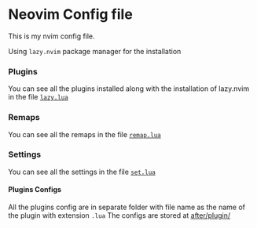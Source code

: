 # Neovim Config file

This is my nvim config file.

Using `lazy.nvim` package manager for the installation

### Plugins
You can see all the plugins installed along with the installation of lazy.nvim in the file [`lazy.lua`](lua/arorashivoy/lazy.lua)

### Remaps
You can see all the remaps in the file [`remap.lua`](lua/arorashivoy/remap.lua)

### Settings
You can see all the settings in the file [`set.lua`](lua/arorashivoy/set.lua)


#### Plugins Configs
All the plugins config are in separate folder with file name as the name of the plugin with extension `.lua`
The configs are stored at [after/plugin/](after/plugin/)
